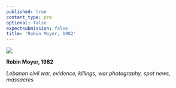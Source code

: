 ```yaml
---
published: true
content_type: pre
optional: false
expectsubmission: false
title: 'Robin Moyer, 1982'
---
```

<img src="{{site.baseurl}}/course/content/media/week1-picture3.jpg" data-4c="aa41a988-e13a-99d9-7c69-a17c3b4b4061" />

**Robin Moyer, 1982**

*Lebanon civil war, evidence, killings, war photography, spot news, massacres*



<script type="text/json" data-4c-meta="aa41a988-e13a-99d9-7c69-a17c3b4b4061">
{"context":[{"credit":"George Azar/ GETTY","src":"http://www.aljazeera.com/mritems/imagecache/mbdxxlarge/mritems/Images/2012/12/11/2012121111221347734_20.jpg"}],"links":[{"title":"Flashback: Sabra and Shatila massacres","url":"http://news.bbc.co.uk/2/hi/middle_east/1779713.stm"}],"backStory":{"text":"The massacre of Palestinian civilians in the Beirut refugee camps of Sabra and Shatila took place between 16 and 18 September 1982 during the Lebanese Civil War. About 150 Lebanese militia fighters killed at least 500 Palestinian civilians, including large numbers of women, children, and the elderly. Estimates of the total death toll range from 500 to 4,000. The armed militia was linked to the Phalange party, allied with the Israeli Defense Force, which at the time occupied Beirut and held the refugee camps under its control.","author":"Robin Moyer","magazine":"Black Star for Time","magazineUrl":"https://www.worldpressphoto.org/collection/photo/1983/world-press-photo-year/robin-moyer","date":"October 18, 1982"},"creativeCommons":{"copyright":"Robin Moyer © 1982","codeOfEthics":"Entrants to the World Press Photo contest must ensure their pictures provide an accurate and fair representation of the scene they witnessed so the audience is not misled","description":"Beirut, Lebanon. Bodies of Palestinian victims after a massacre by Christian Phalange militia lie in the streets of Beirut’s Sabra and Shatila refugee camps."}}
</script>
